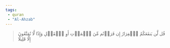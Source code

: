 ```yaml
---
tags: 
 - quran 
 - "Al-Ahzab"
---
```


> قُل لَّن يَنفَعَكُمُ ٱلۡفِرَارُ إِن فَرَرۡتُم مِّنَ ٱلۡمَوۡتِ أَوِ ٱلۡقَتۡلِ وَإِذٗا لَّا تُمَتَّعُونَ إِلَّا قَلِيلٗا
